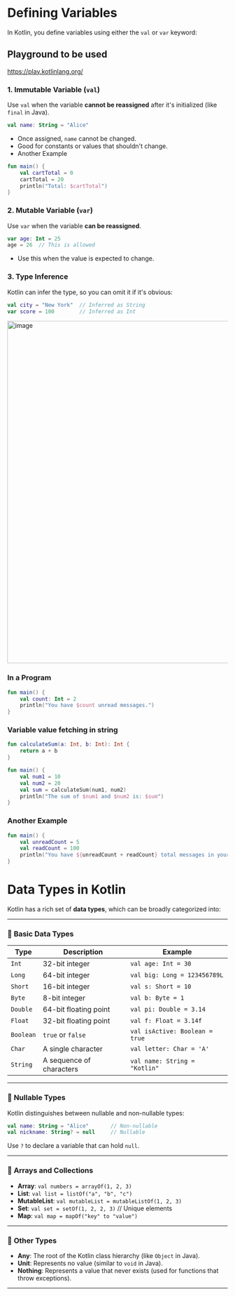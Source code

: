 

# Defining Variables

In Kotlin, you define variables using either the `val` or `var` keyword:

## Playground to be used
https://play.kotlinlang.org/

### 1. **Immutable Variable (`val`)**
Use `val` when the variable **cannot be reassigned** after it's initialized (like `final` in Java).

```kotlin
val name: String = "Alice"
```

- Once assigned, `name` cannot be changed.
- Good for constants or values that shouldn't change.
- Another Example
```kotlin
fun main() {
    val cartTotal = 0
    cartTotal = 20
    println("Total: $cartTotal")
}
```

### 2. **Mutable Variable (`var`)**
Use `var` when the variable **can be reassigned**.

```kotlin
var age: Int = 25
age = 26  // This is allowed
```

- Use this when the value is expected to change.

### 3. **Type Inference**
Kotlin can infer the type, so you can omit it if it's obvious:

```kotlin
val city = "New York"  // Inferred as String
var score = 100        // Inferred as Int
```

<img width="780" alt="image" src="https://github.com/user-attachments/assets/f2504214-1a03-4ec5-aee1-accbc3c6a44d" />

### In a Program
```kotlin
fun main() {
    val count: Int = 2
    println("You have $count unread messages.")
}
```

### Variable value fetching in string
```kotlin
fun calculateSum(a: Int, b: Int): Int {
    return a + b
}

fun main() {
    val num1 = 10
    val num2 = 20
    val sum = calculateSum(num1, num2)
    println("The sum of $num1 and $num2 is: $sum")
}
```

### Another Example
```kotlin
fun main() {
    val unreadCount = 5
    val readCount = 100
    println("You have ${unreadCount + readCount} total messages in your inbox.")
}
```



# Data Types in Kotlin

Kotlin has a rich set of **data types**, which can be broadly categorized into:

---

### 🔹 **Basic Data Types**

| Type       | Description                     | Example             |
|------------|----------------------------------|---------------------|
| `Int`      | 32-bit integer                   | `val age: Int = 30` |
| `Long`     | 64-bit integer                   | `val big: Long = 123456789L` |
| `Short`    | 16-bit integer                   | `val s: Short = 10` |
| `Byte`     | 8-bit integer                    | `val b: Byte = 1`   |
| `Double`   | 64-bit floating point            | `val pi: Double = 3.14` |
| `Float`    | 32-bit floating point            | `val f: Float = 3.14f` |
| `Boolean`  | `true` or `false`                | `val isActive: Boolean = true` |
| `Char`     | A single character               | `val letter: Char = 'A'` |
| `String`   | A sequence of characters         | `val name: String = "Kotlin"` |

---

### 🔹 **Nullable Types**
Kotlin distinguishes between nullable and non-nullable types:

```kotlin
val name: String = "Alice"       // Non-nullable
val nickname: String? = null     // Nullable
```

Use `?` to declare a variable that can hold `null`.

---

### 🔹 **Arrays and Collections**

- **Array**: `val numbers = arrayOf(1, 2, 3)`
- **List**: `val list = listOf("a", "b", "c")`
- **MutableList**: `val mutableList = mutableListOf(1, 2, 3)`
- **Set**: `val set = setOf(1, 2, 2, 3)` // Unique elements
- **Map**: `val map = mapOf("key" to "value")`

---

### 🔹 **Other Types**

- **Any**: The root of the Kotlin class hierarchy (like `Object` in Java).
- **Unit**: Represents no value (similar to `void` in Java).
- **Nothing**: Represents a value that never exists (used for functions that throw exceptions).

---



